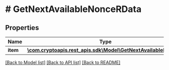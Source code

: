 # # GetNextAvailableNonceRData

## Properties

Name | Type | Description | Notes
------------ | ------------- | ------------- | -------------
**item** | [**\com.cryptoapis.rest_apis.sdk\Model\GetNextAvailableNonceRI**](GetNextAvailableNonceRI.md) |  |

[[Back to Model list]](../../README.md#models) [[Back to API list]](../../README.md#endpoints) [[Back to README]](../../README.md)
